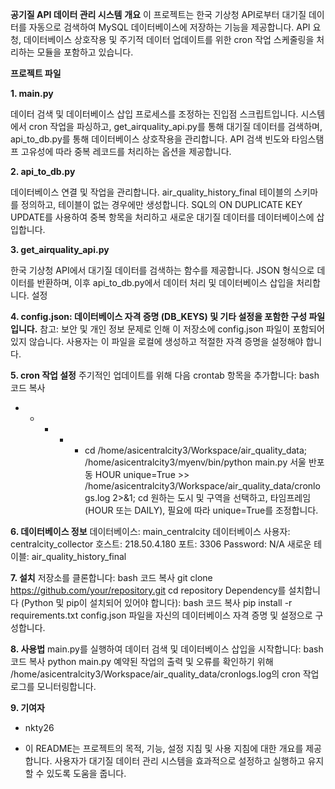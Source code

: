 **공기질 API 데이터 관리 시스템**
**개요**
이 프로젝트는 한국 기상청 API로부터 대기질 데이터를 자동으로 검색하여 MySQL 데이터베이스에 저장하는 기능을 제공합니다. API 요청, 데이터베이스 상호작용 및 주기적 데이터 업데이트를 위한 cron 작업 스케줄링을 처리하는 모듈을 포함하고 있습니다.

**프로젝트 파일**

**1. main.py**

데이터 검색 및 데이터베이스 삽입 프로세스를 조정하는 진입점 스크립트입니다.
시스템에서 cron 작업을 파싱하고, get_airquality_api.py를 통해 대기질 데이터를 검색하며, api_to_db.py를 통해 데이터베이스 상호작용을 관리합니다.
API 검색 빈도와 타임스탬프 고유성에 따라 중복 레코드를 처리하는 옵션을 제공합니다.

**2. api_to_db.py**

데이터베이스 연결 및 작업을 관리합니다.
air_quality_history_final 테이블의 스키마를 정의하고, 테이블이 없는 경우에만 생성합니다.
SQL의 ON DUPLICATE KEY UPDATE를 사용하여 중복 항목을 처리하고 새로운 대기질 데이터를 데이터베이스에 삽입합니다.

**3. get_airquality_api.py**

한국 기상청 API에서 대기질 데이터를 검색하는 함수를 제공합니다.
JSON 형식으로 데이터를 반환하며, 이후 api_to_db.py에서 데이터 처리 및 데이터베이스 삽입을 처리합니다.
설정

**4. config.json: 데이터베이스 자격 증명 (DB_KEYS) 및 기타 설정을 포함한 구성 파일입니다.**
참고: 보안 및 개인 정보 문제로 인해 이 저장소에 config.json 파일이 포함되어 있지 않습니다. 사용자는 이 파일을 로컬에 생성하고 적절한 자격 증명을 설정해야 합니다.


**5. cron 작업 설정**
주기적인 업데이트를 위해 다음 crontab 항목을 추가합니다:
bash
코드 복사
* * * * *  cd /home/asicentralcity3/Workspace/air_quality_data; /home/asicentralcity3/myenv/bin/python main.py 서울 반포동 HOUR unique=True >> /home/asicentralcity3/Workspace/air_quality_data/cronlogs.log 2>&1; cd
원하는 도시 및 구역을 선택하고, 타임프레임 (HOUR 또는 DAILY), 필요에 따라 unique=True를 조정합니다.

**6. 데이터베이스 정보**
데이터베이스: main_centralcity
데이터베이스 사용자: centralcity_collector
호스트: 218.50.4.180
포트: 3306
Password: N/A 
새로운 테이블: air_quality_history_final

**7. 설치**
저장소를 클론합니다:
bash
코드 복사
git clone https://github.com/your/repository.git
cd repository
Dependency를 설치합니다 (Python 및 pip이 설치되어 있어야 합니다):
bash
코드 복사
pip install -r requirements.txt
config.json 파일을 자신의 데이터베이스 자격 증명 및 설정으로 구성합니다.

**8. 사용법**
main.py를 실행하여 데이터 검색 및 데이터베이스 삽입을 시작합니다:
bash
코드 복사
python main.py
예약된 작업의 출력 및 오류를 확인하기 위해 /home/asicentralcity3/Workspace/air_quality_data/cronlogs.log의 cron 작업 로그를 모니터링합니다.

**9. 기여자**
- nkty26



* 이 README는 프로젝트의 목적, 기능, 설정 지침 및 사용 지침에 대한 개요를 제공합니다. 사용자가 대기질 데이터 관리 시스템을 효과적으로 설정하고 실행하고 유지할 수 있도록 도움을 줍니다.
